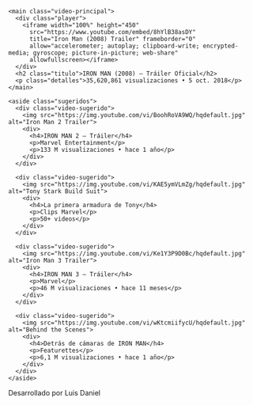 <!DOCTYPE html>
<html lang="es">
<head>
  <meta charset="utf-8" />
  <meta name="viewport" content="width=device-width, initial-scale=1" />
  <title>Mi Página</title>
  <link rel="stylesheet" href="estilos.css">
</head>
<body>
  <div class="container">

    <main class="video-principal">
      <div class="player">
        <iframe width="100%" height="450" 
          src="https://www.youtube.com/embed/8hYlB38asDY"
          title="Iron Man (2008) Trailer" frameborder="0"
          allow="accelerometer; autoplay; clipboard-write; encrypted-media; gyroscope; picture-in-picture; web-share"
          allowfullscreen></iframe>
      </div>
      <h2 class="titulo">IRON MAN (2008) — Tráiler Oficial</h2>
      <p class="detalles">35,620,861 visualizaciones • 5 oct. 2018</p>
    </main>

    <aside class="sugeridos">
      <div class="video-sugerido">
        <img src="https://img.youtube.com/vi/BoohRoVA9WQ/hqdefault.jpg" alt="Iron Man 2 Trailer">
        <div>
          <h4>IRON MAN 2 — Tráiler</h4>
          <p>Marvel Entertainment</p>
          <p>133 M visualizaciones • hace 1 año</p>
        </div>
      </div>

      <div class="video-sugerido">
        <img src="https://img.youtube.com/vi/KAE5ymVLmZg/hqdefault.jpg" alt="Tony Stark Build Suit">
        <div>
          <h4>La primera armadura de Tony</h4>
          <p>Clips Marvel</p>
          <p>50+ videos</p>
        </div>
      </div>

      <div class="video-sugerido">
        <img src="https://img.youtube.com/vi/Ke1Y3P9D0Bc/hqdefault.jpg" alt="Iron Man 3 Trailer">
        <div>
          <h4>IRON MAN 3 — Tráiler</h4>
          <p>Marvel</p>
          <p>46 M visualizaciones • hace 11 meses</p>
        </div>
      </div>

      <div class="video-sugerido">
        <img src="https://img.youtube.com/vi/wKtcmiifycU/hqdefault.jpg" alt="Behind the Scenes">
        <div>
          <h4>Detrás de cámaras de IRON MAN</h4>
          <p>Featurettes</p>
          <p>6,1 M visualizaciones • hace 1 año</p>
        </div>
      </div>
    </aside>
  </div>

  <footer>
    <p>Desarrollado por Luis Daniel</p>
  </footer>
</body>
</html>
